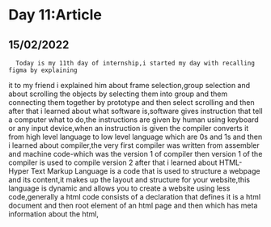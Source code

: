 # Day 11:Article
## 15/02/2022

      Today is my 11th day of internship,i started my day with recalling figma by explaining
it to my friend i explained him about frame selection,group selection and about scrolling
the objects by selecting them into group and them connecting them together by prototype
and then select scrolling and then after that i learned about what software is,software gives
instruction that tell a computer what to do,the instructions are given by human using keyboard
or any input device,when an instruction is given the compiler converts it from  high level
language to low level language which are 0s and 1s and then i learned about compiler,the very
first compiler was written from assembler and machine code-which was the version 1 of compiler 
then version 1 of the compiler is used to compile version 2 after that i learned about HTML-
Hyper Text Markup Language is a code that is used to structure a webpage and its content,it
makes up the layout and structure for your website,this language is dynamic and allows you to
create a website using less code,generally a html code consists of a declaration <!doctype html>
that defines it is a html document and then <html> root element of an html page and then <head>
which has meta information about the html,<title> specifies titles of html page and then after 
that i learned about HTML element,an html element is defined by a start tag,some content and 
then en end tag and then HTML links,they are defined by <a> tag,the links destination is 
specified in href tag,HTML images,they are defined with <img> tag <img src="img.jpg"alt="image">
in this src is the source file and the alt specifies the alternative text for an area if the
image cannot be displayed,HTML tags<h> which denotes heading,<p> denotes paragarph,<br> which
is for line break,<a> is for hyper link,<img> for image,<hr> for horizontal rule,<br> for line
break,then after that HTML attributes all html elements can have attributes,attributes provides
additional information about elements,attributes are always specified in the start tag,it
usually come in name/value pairs,and then learned about HTML styles style="color:red;",style
="font-size:50px;",here the color red is used for define color and font size is for define the
size of the font and then learned about defining background color,fontfamily is for the font of 
text and learned about how to align text and about html text formatting and quotations and then 
we,interns went to the second floor for session in todays session we learned about propositions,
proposition and proposition logics which are conjunction,disjunction and negation and then about
the logical implecation and about biconditional staments and thats how the day went




















 
